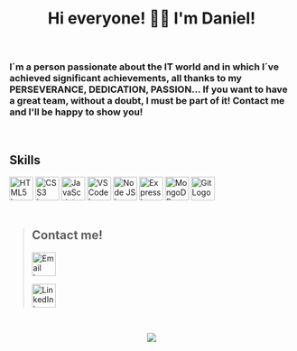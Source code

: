 <h1 align="center">Hi everyone! 👋🏽 I'm Daniel!</h1><br />

<h3>I´m a person passionate about the IT world and in which I´ve achieved significant achievements, all thanks to my PERSEVERANCE, DEDICATION, PASSION... If you want to have a great team, without a doubt, I must be part of it! Contact me and I'll be happy to show you!</h3><br />

## Skills

<div align="left">
  <img src="https://cdn-icons-png.flaticon.com/128/732/732212.png" width="42" alt="HTML5 Logo"/>
  <img src="https://cdn-icons-png.flaticon.com/128/732/732190.png" width="42" alt="CSS3 Logo"/>
  <img src="https://cdn-icons-png.flaticon.com/128/5968/5968292.png" width="42" alt="JavaScript Logo"/>
  <img src="https://cdn.icon-icons.com/icons2/2107/PNG/512/file_type_vscode_icon_130084.png" width="42" alt="VS Code Logo"/>
  <img src="https://cdn-icons-png.flaticon.com/128/15484/15484303.png" width="42" alt="Node JS Logo"/>
  <img src="https://cdn.icon-icons.com/icons2/2699/PNG/512/expressjs_logo_icon_169185.png" width="42" alt="Express Logo"/>
  <img src="https://cdn.worldvectorlogo.com/logos/mongodb-icon-1.svg" width="42" alt="MongoDB Logo"/>
  <img src="https://cdn.icon-icons.com/icons2/2415/PNG/512/git_original_logo_icon_146509.png" width="42" alt="Git Logo"/>
<div><br />

> 
>## **Contact me!**
> <a href="mailto:dss250283@gmail.com"><img src="https://cdn-icons-png.flaticon.com/512/281/281769.png" alt="Email Logo" width="42px" target="_blank"></a>
>
><a href="www.linkedin.com/in/daniel-salvatierra-sanchez"><img src="https://cdn-icons-png.flaticon.com/256/174/174857.png" alt="LinkedIn Logo" width="42px" target="_blank"></a>   
>
<br />

<p align="center"><img alingn="center" src="https://profile-counter.glitch.me/DanielSalvatierraSanchez/count.svg" /></p>
